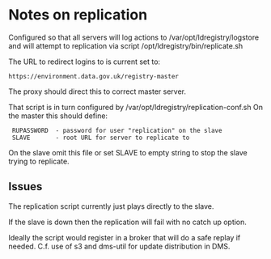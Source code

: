 # Notes on replication

Configured so that all servers will log actions to /var/opt/ldregistry/logstore
and will attempt to replication via script /opt/ldregistry/bin/replicate.sh

The URL to redirect logins to is current set to:

    https://environment.data.gov.uk/registry-master

The proxy should direct this to correct master server.

That script is in turn configured by /var/opt/ldregistry/replication-conf.sh
On the master this should define:

     RUPASSWORD  - password for user "replication" on the slave
     SLAVE       - root URL for server to replicate to

On the slave omit this file or set SLAVE to empty string to stop the slave trying to replicate.

## Issues

The replication script currently just plays directly to the slave.

If the slave is down then the replication will fail with no catch up option.

Ideally the script would register in a broker that will do a safe replay if needed.
C.f. use of s3 and dms-util for update distribution in DMS.
